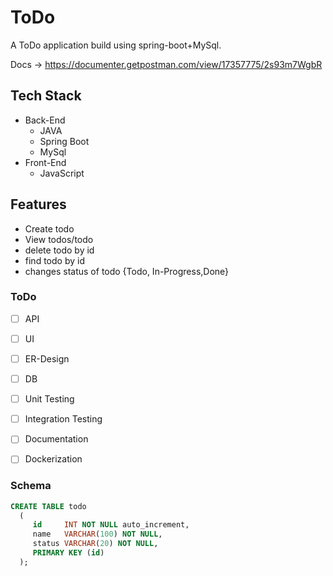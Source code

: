 # ToDo
A ToDo application build using spring-boot+MySql. 


Docs -> https://documenter.getpostman.com/view/17357775/2s93m7WgbR


## Tech Stack 
- Back-End 
	- JAVA
	- Spring Boot
	- MySql
- Front-End 
  - JavaScript

## Features  
- Create todo
- View todos/todo
- delete todo by id
- find todo by id
- changes status of todo {Todo, In-Progress,Done}

### ToDo
- [ ] API
- [ ] UI
- [ ] ER-Design
- [ ] DB
- [ ] Unit Testing 
- [ ] Integration Testing 
- [ ] Documentation 
- [ ] Dockerization

  
### Schema 
```sql
CREATE TABLE todo
  (
     id     INT NOT NULL auto_increment,
     name   VARCHAR(100) NOT NULL,
     status VARCHAR(20) NOT NULL,
     PRIMARY KEY (id)
  ); 
```
